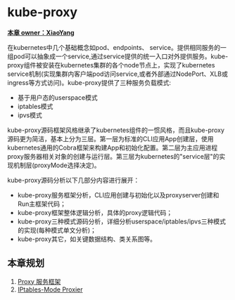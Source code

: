 # kube-proxy

<u>**本章 owner：XiaoYang**</u>

在kubernetes中几个基础概念如pod、endpoints、 service。提供相同服务的一组pod可以抽象成一个service,通过service提供的统一入口对外提供服务。kube-proxy组件被安装在kubernetes集群的各个node节点上，实现了kubernetes service机制(实现集群内客户端pod访问service,或者外部通过NodePort、XLB或ingress等方式访问)。kube-proxy提供了三种服务负载模式:

- 基于用户态的userspace模式
- iptables模式
- ipvs模式

kube-proxy源码框架风格继承了kubernetes组件的一惯风格，而且kube-proxy源码更为简洁，基本上分为三层。第一层为标准的CLI应用App创建层，使用kubernetes通用的Cobra框架来构建App和初始化配置。第二层为主应用进程proxy服务器相关对象的创建与运行层。第三层为kubernetes的"service层"的实现机制层(proxyMode选择决定)。

kube-proxy源码分析以下几部分内容进行展开：

- kube-proxy服务框架分析，CLI应用创建与初始化以及proxyserver创建和Run主框架代码；
- kube-proxy框架整体逻辑分析，具体的proxy逻辑代码；
- kube-proxy三种模式源码分析，详细分析userspace/iptables/ipvs三种模式的实现(每种模式单文分析)；
- kube-proxy其它，如关键数据结构、类关系图等。

## 本章规划

1. [Proxy 服务框架](./arch.md)
2. [IPtables-Mode Proxier](./iptables.md)

